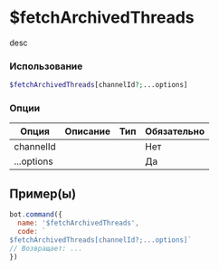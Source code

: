 # $fetchArchivedThreads
desc
### Использование
```php
$fetchArchivedThreads[channelId?;...options]
```

### Опции

| Опция | Описание | Тип | Обязательно |
|--------|-------------|------|----------|
| channelId |  |  | Нет | 
| ...options |  |  | Да | 
## Пример(ы)

```javascript
bot.command({
  name: '$fetchArchivedThreads',
  code: `
$fetchArchivedThreads[channelId?;...options]`
// Возвращает: ...
})
```